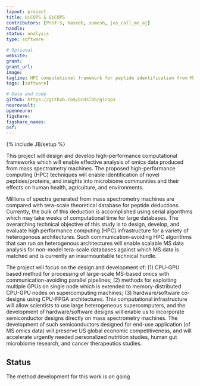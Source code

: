 ```yaml
---
layout: project
title: HiCOPS & GiCOPS
contributors: [Prof-S, haseeb, sumesh, jus_call_me_aj]
handle:
status: analysis
type: software

# Optional
website:
grant:
grant_url:
image:
tagline: HPC computational framework for peptide identification from MS data through accelerated database search
tags: [software]

# Data and code
github: https://github.com/pcdslab/gicops
neurovault:
openneuro:
figshare:
figshare_names:
osf:
---
```

{% include JB/setup %}

This project will design and develop high-performance computational frameworks which will enable effective analysis of omics data produced from mass spectrometry machines. The proposed high-performance computing (HPC) techniques will enable identification of novel peptides/proteins, and insights into microbiome communities and their effects on human health, agriculture, and environments. 

Millions of spectra generated from mass spectrometry machines are compared with tera-scale theoretical database for peptide deductions. Currently, the bulk of this deduction is accomplished using serial algorithms which may take weeks of computational time for large databases. The overarching technical objective of this study is to design, develop, and evaluate high performance computing (HPC) infrastructure for a variety of heterogenous architectures. Such communication-avoiding HPC algorithms that can run on heterogenous architectures will enable scalable MS data analysis for non-model tera-scale databases against which MS data is matched and is currently an insurmountable technical hurdle. 

The project will focus on the design and development of: (1) CPU-GPU based method for processing of large-scale MS-based omics with communication-avoiding parallel pipelines; (2) methods for exploiting multiple GPUs on single node which is extended to memory-distributed CPU-GPU nodes on supercomputing machines; (3) hardware/software co-designs using CPU-FPGA architectures. This computational infrastructure will allow scientists to use large heterogeneous supercomputers, and the development of hardware/software designs will enable us to incorporate semiconductor designs directly on mass spectrometry machines. The development of such semiconductors designed for end-use application (of MS omics data) will preserve US global economic competitiveness, and will accelerate urgently needed personalized nutrition studies, human gut microbiome research, and cancer therapeutics studies.


## Status 

The method development for this work is on going